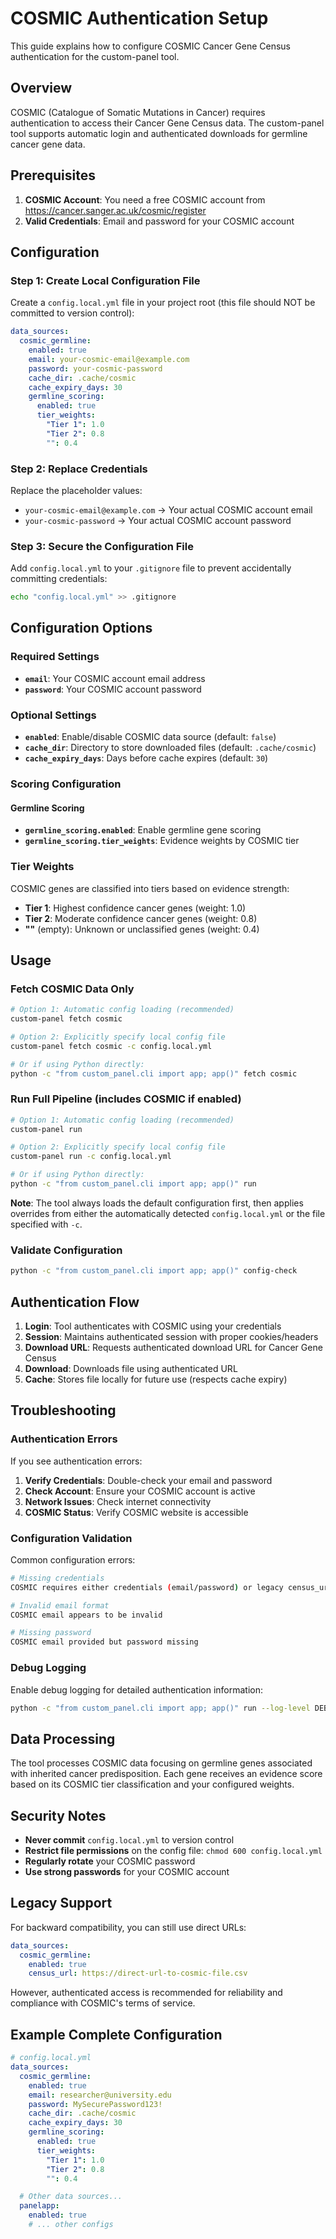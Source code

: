 # COSMIC Authentication Setup

This guide explains how to configure COSMIC Cancer Gene Census authentication for the custom-panel tool.

## Overview

COSMIC (Catalogue of Somatic Mutations in Cancer) requires authentication to access their Cancer Gene Census data. The custom-panel tool supports automatic login and authenticated downloads for germline cancer gene data.

## Prerequisites

1. **COSMIC Account**: You need a free COSMIC account from https://cancer.sanger.ac.uk/cosmic/register
2. **Valid Credentials**: Email and password for your COSMIC account

## Configuration

### Step 1: Create Local Configuration File

Create a `config.local.yml` file in your project root (this file should NOT be committed to version control):

```yaml
data_sources:
  cosmic_germline:
    enabled: true
    email: your-cosmic-email@example.com
    password: your-cosmic-password
    cache_dir: .cache/cosmic
    cache_expiry_days: 30
    germline_scoring:
      enabled: true
      tier_weights:
        "Tier 1": 1.0
        "Tier 2": 0.8
        "": 0.4
```

### Step 2: Replace Credentials

Replace the placeholder values:
- `your-cosmic-email@example.com` → Your actual COSMIC account email
- `your-cosmic-password` → Your actual COSMIC account password

### Step 3: Secure the Configuration File

Add `config.local.yml` to your `.gitignore` file to prevent accidentally committing credentials:

```bash
echo "config.local.yml" >> .gitignore
```

## Configuration Options

### Required Settings

- **`email`**: Your COSMIC account email address
- **`password`**: Your COSMIC account password

### Optional Settings

- **`enabled`**: Enable/disable COSMIC data source (default: `false`)
- **`cache_dir`**: Directory to store downloaded files (default: `.cache/cosmic`)
- **`cache_expiry_days`**: Days before cache expires (default: `30`)

### Scoring Configuration

#### Germline Scoring
- **`germline_scoring.enabled`**: Enable germline gene scoring
- **`germline_scoring.tier_weights`**: Evidence weights by COSMIC tier


### Tier Weights

COSMIC genes are classified into tiers based on evidence strength:
- **Tier 1**: Highest confidence cancer genes (weight: 1.0)
- **Tier 2**: Moderate confidence cancer genes (weight: 0.8)  
- **""** (empty): Unknown or unclassified genes (weight: 0.4)

## Usage

### Fetch COSMIC Data Only

```bash
# Option 1: Automatic config loading (recommended)
custom-panel fetch cosmic

# Option 2: Explicitly specify local config file
custom-panel fetch cosmic -c config.local.yml

# Or if using Python directly:
python -c "from custom_panel.cli import app; app()" fetch cosmic
```

### Run Full Pipeline (includes COSMIC if enabled)

```bash
# Option 1: Automatic config loading (recommended)
custom-panel run

# Option 2: Explicitly specify local config file  
custom-panel run -c config.local.yml

# Or if using Python directly:
python -c "from custom_panel.cli import app; app()" run
```

**Note**: The tool always loads the default configuration first, then applies overrides from either the automatically detected `config.local.yml` or the file specified with `-c`.

### Validate Configuration

```bash
python -c "from custom_panel.cli import app; app()" config-check
```

## Authentication Flow

1. **Login**: Tool authenticates with COSMIC using your credentials
2. **Session**: Maintains authenticated session with proper cookies/headers
3. **Download URL**: Requests authenticated download URL for Cancer Gene Census
4. **Download**: Downloads file using authenticated URL
5. **Cache**: Stores file locally for future use (respects cache expiry)

## Troubleshooting

### Authentication Errors

If you see authentication errors:

1. **Verify Credentials**: Double-check your email and password
2. **Check Account**: Ensure your COSMIC account is active
3. **Network Issues**: Check internet connectivity
4. **COSMIC Status**: Verify COSMIC website is accessible

### Configuration Validation

Common configuration errors:

```bash
# Missing credentials
COSMIC requires either credentials (email/password) or legacy census_url

# Invalid email format  
COSMIC email appears to be invalid

# Missing password
COSMIC email provided but password missing
```

### Debug Logging

Enable debug logging for detailed authentication information:

```bash
python -c "from custom_panel.cli import app; app()" run --log-level DEBUG
```

## Data Processing

The tool processes COSMIC data focusing on germline genes associated with inherited cancer predisposition. Each gene receives an evidence score based on its COSMIC tier classification and your configured weights.

## Security Notes

- **Never commit** `config.local.yml` to version control
- **Restrict file permissions** on the config file: `chmod 600 config.local.yml`
- **Regularly rotate** your COSMIC password
- **Use strong passwords** for your COSMIC account

## Legacy Support

For backward compatibility, you can still use direct URLs:

```yaml
data_sources:
  cosmic_germline:
    enabled: true
    census_url: https://direct-url-to-cosmic-file.csv
```

However, authenticated access is recommended for reliability and compliance with COSMIC's terms of service.

## Example Complete Configuration

```yaml
# config.local.yml
data_sources:
  cosmic_germline:
    enabled: true
    email: researcher@university.edu
    password: MySecurePassword123!
    cache_dir: .cache/cosmic
    cache_expiry_days: 30
    germline_scoring:
      enabled: true
      tier_weights:
        "Tier 1": 1.0
        "Tier 2": 0.8
        "": 0.4

  # Other data sources...
  panelapp:
    enabled: true
    # ... other configs
```